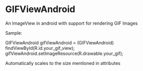 # GIFViewAndroid

An ImageView in android with support for rendering GIF Images

Sample:

GIFViewAndroid gifViewAndroid = (GIFViewAndroid) findViewById(R.id.your_gif_view);
gifViewAndroid.setImageResource(R.drawable.your_gif);

Automatically scales to the size mentioned in attributes
